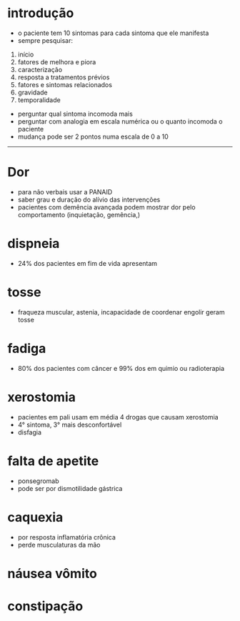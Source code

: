 # introdução
- o paciente tem 10 sintomas para cada sintoma que ele manifesta
- sempre pesquisar:
1. início
2. fatores de melhora e piora
3. caracterização
4. resposta a tratamentos prévios
5. fatores e sintomas relacionados
6. gravidade
7. temporalidade
- perguntar qual sintoma incomoda mais
- perguntar com analogia em escala numérica ou o quanto incomoda o paciente
- mudança pode ser 2 pontos numa escala de 0 a 10
___

# Dor
- para não verbais usar a PANAID
- saber grau e duração do alívio das intervenções
- pacientes com demência avançada podem mostrar dor pelo comportamento (inquietação, gemência,)

# dispneia
- 24% dos pacientes em fim de vida apresentam

# tosse
- fraqueza muscular, astenia, incapacidade de coordenar engolir geram tosse

# fadiga
- 80% dos pacientes com câncer e 99% dos em quimio ou radioterapia

# xerostomia
- pacientes em pali usam em média 4 drogas que causam xerostomia
- 4° sintoma, 3° mais desconfortável
- disfagia

# falta de apetite
- ponsegromab
- pode ser por dismotilidade gástrica

# caquexia
- por resposta inflamatória crônica
- perde musculaturas da mão

# náusea vômito

# constipação
